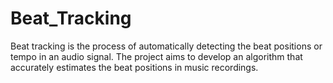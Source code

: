 # Beat_Tracking
Beat tracking is the process of automatically detecting the beat positions or tempo in an audio signal. The project aims to develop an algorithm that accurately estimates the beat positions in music recordings.
